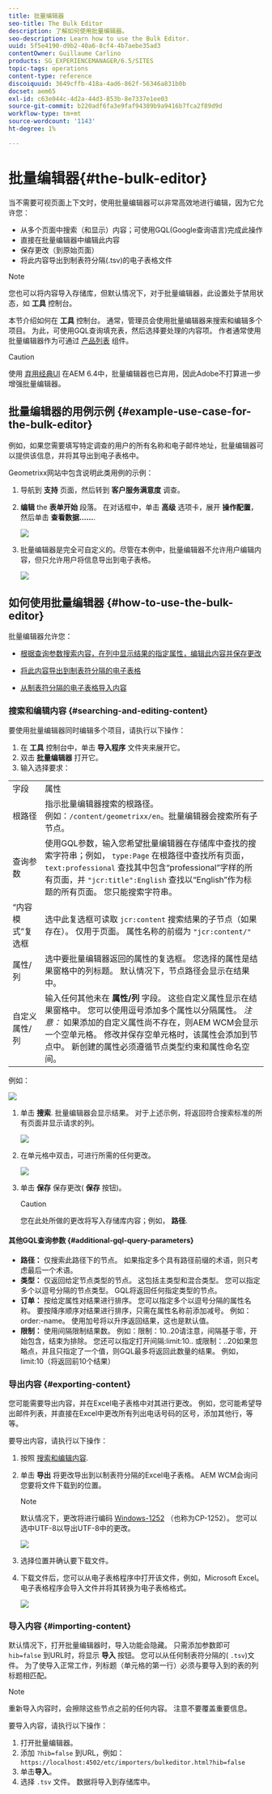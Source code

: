 ```yaml
---
title: 批量编辑器
seo-title: The Bulk Editor
description: 了解如何使用批量编辑器。
seo-description: Learn how to use the Bulk Editor.
uuid: 5f5e4190-d9b2-40a6-8cf4-4b7aebe35ad3
contentOwner: Guillaume Carlino
products: SG_EXPERIENCEMANAGER/6.5/SITES
topic-tags: operations
content-type: reference
discoiquuid: 3649cffb-418a-4ad6-862f-56346a831b0b
docset: aem65
exl-id: c63e044c-4d2a-44d3-853b-8e7337e1ee03
source-git-commit: b220adf6fa3e9faf94389b9a9416b7fca2f89d9d
workflow-type: tm+mt
source-wordcount: '1143'
ht-degree: 1%

---
```


# 批量编辑器{#the-bulk-editor}

当不需要可视页面上下文时，使用批量编辑器可以非常高效地进行编辑，因为它允许您：

* 从多个页面中搜索（和显示）内容；可使用GQL(Google查询语言)完成此操作
* 直接在批量编辑器中编辑此内容
* 保存更改（到原始页面）
* 将此内容导出到制表符分隔(.tsv)的电子表格文件

>[!NOTE]
>
>您也可以将内容导入存储库，但默认情况下，对于批量编辑器，此设置处于禁用状态，如 **工具** 控制台。

本节介绍如何在 **工具** 控制台。 通常，管理员会使用批量编辑器来搜索和编辑多个项目。 为此，可使用GQL查询填充表，然后选择要处理的内容项。 作者通常使用批量编辑器作为可通过 [产品列表](/help/sites-authoring/default-components.md#productlist) 组件。

>[!CAUTION]
>
>使用 [弃用经典UI](/help/release-notes/deprecated-removed-features.md) 在AEM 6.4中，批量编辑器也已弃用，因此Adobe不打算进一步增强批量编辑器。

## 批量编辑器的用例示例 {#example-use-case-for-the-bulk-editor}

例如，如果您需要填写特定调查的用户的所有名称和电子邮件地址，批量编辑器可以提供该信息，并将其导出到电子表格中。

Geometrixx网站中包含说明此类用例的示例：

1. 导航到 **支持** 页面，然后转到 **客户服务满意度** 调查。
1. **编辑** the **表单开始** 段落。 在对话框中，单击 **高级** 选项卡，展开 **操作配置**，然后单击 **查看数据……**.

   ![](assets/custsatsurvey.png)

1. 批量编辑器是完全可自定义的。尽管在本例中，批量编辑器不允许用户编辑内容，但只允许用户将信息导出到电子表格。

   ![](assets/bulkeditor.png)

## 如何使用批量编辑器 {#how-to-use-the-bulk-editor}

批量编辑器允许您：

* [根据查询参数搜索内容，在列中显示结果的指定属性，编辑此内容并保存更改](#searching-and-editing-content)
* [将此内容导出到制表符分隔的电子表格](#exporting-content)

* [从制表符分隔的电子表格导入内容](#importing-content)

### 搜索和编辑内容 {#searching-and-editing-content}

要使用批量编辑器同时编辑多个项目，请执行以下操作：

1. 在 **工具** 控制台中，单击 **导入程序** 文件夹来展开它。
1. 双击 **批量编辑器** 打开它。
1. 输入选择要求：

<table>
 <tbody>
  <tr>
   <td>字段</td>
   <td>属性</td>
  </tr>
  <tr>
   <td>根路径</td>
   <td>指示批量编辑器搜索的根路径。<br />例如：<code>/content/geometrixx/en</code>。批量编辑器会搜索所有子节点。</td>
  </tr>
  <tr>
   <td>查询参数</td>
   <td>使用GQL参数，输入您希望批量编辑器在存储库中查找的搜索字符串；例如， <code>type:Page</code> 在根路径中查找所有页面， <code>text:professional</code> 查找其中包含“professional”字样的所有页面，并 <code>"jcr:title":English</code> 查找以“English”作为标题的所有页面。 您只能搜索字符串。</td>
  </tr>
  <tr>
   <td>“内容模式”复选框</td>
   <td>选中此复选框可读取 <code>jcr:content</code> 搜索结果的子节点（如果存在）。 仅用于页面。 属性名称的前缀为 <code>"jcr:content/"</code></td>
  </tr>
  <tr>
   <td>属性/列</td>
   <td>选中要批量编辑器返回的属性的复选框。 您选择的属性是结果窗格中的列标题。 默认情况下，节点路径会显示在结果中。</td>
  </tr>
  <tr>
   <td>自定义属性/列</td>
   <td>输入任何其他未在 <strong>属性/列</strong> 字段。 这些自定义属性显示在结果窗格中。 您可以使用逗号添加多个属性以分隔属性。 <i>注意：</i> 如果添加的自定义属性尚不存在，则AEM WCM会显示一个空单元格。 修改并保存空单元格时，该属性会添加到节点中。 新创建的属性必须遵循节点类型约束和属性命名空间。</td>
  </tr>
 </tbody>
</table>

例如：

![](assets/searchfilter.png)

1. 单击 **搜索**. 批量编辑器会显示结果。
对于上述示例，将返回符合搜索标准的所有页面并显示请求的列。

   ![](assets/chlimage_1-39.png)

1. 在单元格中双击，可进行所需的任何更改。

   ![](assets/srchresultedit.png)

1. 单击 **保存** 保存更改( **保存** 按钮)。

   >[!CAUTION]
   >
   >您在此处所做的更改将写入存储库内容；例如， **路径**.

#### 其他GQL查询参数 {#additional-gql-query-parameters}

* **路径：** 仅搜索此路径下的节点。 如果指定多个具有路径前缀的术语，则只考虑最后一个术语。
* **类型：** 仅返回给定节点类型的节点。 这包括主类型和混合类型。 您可以指定多个以逗号分隔的节点类型。 GQL将返回任何指定类型的节点。
* **订单：** 按给定属性对结果进行排序。 您可以指定多个以逗号分隔的属性名称。 要按降序顺序对结果进行排序，只需在属性名称前添加减号。 例如：order:-name。 使用加号将以升序返回结果，这也是默认值。
* **限制：** 使用间隔限制结果数。 例如：限制：10..20请注意，间隔基于零，开始包含，结束为排除。 您还可以指定打开间隔:limit:10.. 或限制：..20如果忽略点，并且只指定了一个值，则GQL最多将返回此数量的结果。 例如，limit:10（将返回前10个结果）

### 导出内容 {#exporting-content}

您可能需要导出内容，并在Excel电子表格中对其进行更改。 例如，您可能希望导出邮件列表，并直接在Excel中更改所有列出电话号码的区号，添加其他行，等等。

要导出内容，请执行以下操作：

1. 按照 [搜索和编辑内容](#searching-and-editing-content).
1. 单击 **导出** 将更改导出到以制表符分隔的Excel电子表格。 AEM WCM会询问您要将文件下载到的位置。

   >[!NOTE]
   >
   >默认情况下，更改将进行编码 [Windows-1252](https://en.wikipedia.org/wiki/Windows-1252) （也称为CP-1252）。 您可以选中UTF-8以导出UTF-8中的更改。

   ![](assets/srchrsesultexport.png)

1. 选择位置并确认要下载文件。
1. 下载文件后，您可以从电子表格程序中打开该文件，例如，Microsoft Excel。 电子表格程序会导入文件并将其转换为电子表格格式。

   ![](assets/exportinexcel.png)

### 导入内容 {#importing-content}

默认情况下，打开批量编辑器时，导入功能会隐藏。 只需添加参数即可 `hib=false` 到URL时，将显示 **导入** 按钮。 您可以从任何制表符分隔的( `.tsv`)文件。 为了使导入正常工作，列标题（单元格的第一行）必须与要导入到的表的列标题相匹配。

>[!NOTE]
>
>重新导入内容时，会擦除这些节点之前的任何内容。 注意不要覆盖重要信息。

要导入内容，请执行以下操作：

1. 打开批量编辑器。
1. 添加 `?hib=false` 到URL，例如：
   `https://localhost:4502/etc/importers/bulkeditor.html?hib=false`
1. 单击&#x200B;**导入**。
1. 选择 `.tsv` 文件。 数据将导入到存储库中。
